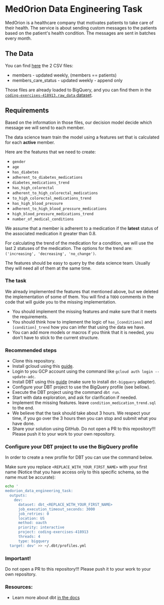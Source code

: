 # MedOrion Data Engineering Task

MedOrion is a healthcare company that motivates patients to take care of their health. 
The service is about sending custom messages to the patients based on the patient's health condition. 
The messages are sent in batches every month.

## The Data 
You can find [here](./seeds) the 2 CSV files:
- members - updated weekly, (members == patients) 
- members_care_status - updated weekly - append only

Those files are already loaded to BigQuery, and you can find them in the [`coding-exercises-418913.raw_data` dataset](https://console.cloud.google.com/bigquery?organizationId=334929111005&project=coding-exercises-418913&ws=!1m4!1m3!3m2!1scoding-exercises-418913!2sraw_data).

## Requirements
Based on the information in those files, our decision model decide which message we will send to each member.

The data science team train the model using a features set that is calculated for each **active** member.

Here are the features that we need to create:
- `gender`
- `age`
- `has_diabetes`
- `adherent_to_diabetes_medications`
- `diabetes_medications_trend`
- `has_high_colorectal`
- `adherent_to_high_colorectal_medications`
- `to_high_colorectal_medications_trend`
- `has_high_blood_pressure`
- `adherent_to_high_blood_pressure_medications`
- `high_blood_pressure_medications_trend`
- `number_of_medical_conditions`

We assume that a member is adherent to a medication if the **latest** status of the associated medication it greater than 0.8. 

For calculating the trend of the medication for a condition, we will use the last 2 statuses of the medication. 
The options for the trend are: `('increasing', 'decreasing', 'no_change')`.

The features should be easy to query by the data science team. Usually they will need all of them at the same time.

### The task
We already implemented the features that mentioned above, but we deleted the implementation of some of them.
You will find a `TODO` comments in the code that will guide you to the missing implementation.

- You should implement the missing features and make sure that it meets the requirements.
- You should think how to implement the logic of `has_[conditions]` and `[condition]_trend` how you can infer that using the data we have.
- You can add more models or macros if you think that it is needed, you don't have to stick to the current structure.

### Recommended steps
- Clone this repository.
- Install gcloud using this [guide](https://cloud.google.com/sdk/docs/install).
- Login to you GCP account using the command like `gcloud auth login --update-adc`.
- Install DBT using this [guide](https://docs.getdbt.com/docs/core/pip-install) (make sure to install `dbt-bigquery` adapter).
- Configure your DBT project to use the BigQuery profile (see bellow).
- Execute the DBT project using the command `dbt run`.
- Start with data exploration, and ask for clarification if needed.
- Implement the missing features. leave `condition_medication_trend.sql` to the end.
- We believe that the task should take about 3 hours. We respect your time, if you go over the 3 hours then you can stop and submit what you have done.
- Share your solution using GitHub. Do not open a PR to this repository!!! Please push it to your work to your own repository.


### Configure your DBT project to use the BigQuery profile
In order to create a new profile for DBT you can use the command below.

Make sure you replace `<REPLACE_WITH_YOUR_FIRST_NAME>` with your first name (Notice that you have access only to this specific schema, so the name must be accurate):
```bash
echo '
medorion_data_engineering_task:
  outputs:
    dev:
      dataset: dbt_<REPLACE_WITH_YOUR_FIRST_NAME>
      job_execution_timeout_seconds: 3000
      job_retries: 0
      location: US
      method: oauth
      priority: interactive
      project: coding-exercises-418913
      threads: 4
      type: bigquery
  target: dev' >> ~/.dbt/profiles.yml
```


### Important!
Do not open a PR to this repository!!! Please push it to your work to your own repository.


### Resources:
- Learn more about dbt [in the docs](https://docs.getdbt.com/docs/introduction)
